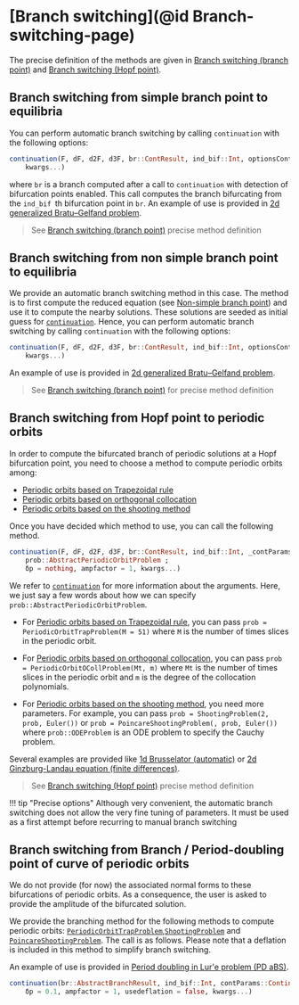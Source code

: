 # [Branch switching](@id Branch-switching-page)

The precise definition of the methods are given in [Branch switching (branch point)](@ref) and [Branch switching (Hopf point)](@ref).

## Branch switching from simple branch point to equilibria

You can perform automatic branch switching by calling `continuation` with the following options:

```julia
continuation(F, dF, d2F, d3F, br::ContResult, ind_bif::Int, optionsCont::ContinuationPar;
	kwargs...)
```

where `br` is a branch computed after a call to `continuation` with detection of bifurcation points enabled. This call computes the branch bifurcating from the `ind_bif `th bifurcation point in `br`. An example of use is provided in [2d generalized Bratu–Gelfand problem](@ref).

> See [Branch switching (branch point)](@ref) precise method definition

## Branch switching from non simple branch point to equilibria

We provide an automatic branch switching method in this case. The method is to first compute the reduced equation (see [Non-simple branch point](@ref)) and use it to compute the nearby solutions. These solutions are seeded as initial guess for [`continuation`](@ref). Hence, you can perform automatic branch switching by calling `continuation` with the following options:

```julia
continuation(F, dF, d2F, d3F, br::ContResult, ind_bif::Int, optionsCont::ContinuationPar;
	kwargs...)
```

An example of use is provided in [2d generalized Bratu–Gelfand problem](@ref).

> See [Branch switching (branch point)](@ref) for precise method definition

## Branch switching from Hopf point to periodic orbits

In order to compute the bifurcated branch of periodic solutions at a Hopf bifurcation point, you need to choose a method to compute periodic orbits among:

- [Periodic orbits based on Trapezoidal rule](@ref)
- [Periodic orbits based on orthogonal collocation](@ref)
- [Periodic orbits based on the shooting method](@ref)

Once you have decided which method to use, you can call the following method.

```julia
continuation(F, dF, d2F, d3F, br::ContResult, ind_bif::Int, _contParams::ContinuationPar,
	prob::AbstractPeriodicOrbitProblem ;
	δp = nothing, ampfactor = 1, kwargs...)
```

We refer to [`continuation`](@ref) for more information about the arguments. Here, we just say a few words about how we can specify `prob::AbstractPeriodicOrbitProblem`.

- For [Periodic orbits based on Trapezoidal rule](@ref), you can pass `prob = PeriodicOrbitTrapProblem(M = 51)` where `M` is the number of times slices in the periodic orbit.

- For [Periodic orbits based on orthogonal collocation](@ref), you can pass `prob = PeriodicOrbitOCollProblem(Mt, m)` where `Mt` is the number of times slices in the periodic orbit and `m` is the degree of the collocation polynomials.

- For [Periodic orbits based on the shooting method](@ref), you need more parameters. For example, you can pass `prob = ShootingProblem(2, prob, Euler())` or `prob = PoincareShootingProblem(, prob, Euler())` where `prob::ODEProblem` is an ODE problem to specify the Cauchy problem.

Several examples are provided like [1d Brusselator (automatic)](@ref) or [2d Ginzburg-Landau equation (finite differences)](@ref).

> See [Branch switching (Hopf point)](@ref) precise method definition

!!! tip "Precise options"
    Although very convenient, the automatic branch switching does not allow the very fine tuning of parameters. It must be used as a first attempt before recurring to manual branch switching

## Branch switching from Branch / Period-doubling point of curve of periodic orbits

We do not provide (for now) the associated normal forms to these bifurcations of periodic orbits. As a consequence, the user is asked to provide the amplitude of the bifurcated solution.

We provide the branching method for the following methods to compute periodic orbits: [`PeriodicOrbitTrapProblem`](@ref),[`ShootingProblem`](@ref) and [`PoincareShootingProblem`](@ref). The call is as follows. Please note that a deflation is included in this method to simplify branch switching.

An example of use is provided in [Period doubling in Lur'e problem (PD aBS)](@ref).

```julia
continuation(br::AbstractBranchResult, ind_bif::Int, contParams::ContinuationPar;
	δp = 0.1, ampfactor = 1, usedeflation = false, kwargs...)
```
